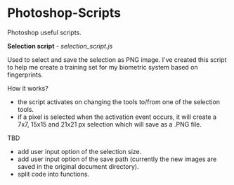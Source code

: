 # Photoshop-Scripts
Photoshop useful scripts.

**Selection script** - *selection_script.js*

Used to select and save the selection as PNG image.
I've created this script to help me create a training set for my biometric system based on fingerprints.

How it works?
- the script activates on changing the tools to/from one of the selection tools.
- if a pixel is selected when the activation event occurs, it will create a 7x7, 15x15 and 21x21 px selection which will save as a .PNG file.

TBD
- add user input option of the selection size.
- add user input option of the save path (currently the new images are saved in the original document directory).
- split code into functions.